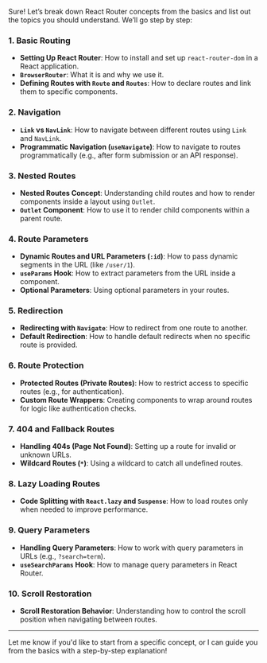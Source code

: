 Sure! Let’s break down React Router concepts from the basics and list out the topics you should understand. We’ll go step by step:

### **1. Basic Routing**
   - **Setting Up React Router**: How to install and set up `react-router-dom` in a React application.
   - **`BrowserRouter`**: What it is and why we use it.
   - **Defining Routes with `Route` and `Routes`**: How to declare routes and link them to specific components.

### **2. Navigation**
   - **`Link` vs `NavLink`**: How to navigate between different routes using `Link` and `NavLink`.
   - **Programmatic Navigation (`useNavigate`)**: How to navigate to routes programmatically (e.g., after form submission or an API response).

### **3. Nested Routes**
   - **Nested Routes Concept**: Understanding child routes and how to render components inside a layout using `Outlet`.
   - **`Outlet` Component**: How to use it to render child components within a parent route.

### **4. Route Parameters**
   - **Dynamic Routes and URL Parameters (`:id`)**: How to pass dynamic segments in the URL (like `/user/1`).
   - **`useParams` Hook**: How to extract parameters from the URL inside a component.
   - **Optional Parameters**: Using optional parameters in your routes.

### **5. Redirection**
   - **Redirecting with `Navigate`**: How to redirect from one route to another.
   - **Default Redirection**: How to handle default redirects when no specific route is provided.

### **6. Route Protection**
   - **Protected Routes (Private Routes)**: How to restrict access to specific routes (e.g., for authentication).
   - **Custom Route Wrappers**: Creating components to wrap around routes for logic like authentication checks.

### **7. 404 and Fallback Routes**
   - **Handling 404s (Page Not Found)**: Setting up a route for invalid or unknown URLs.
   - **Wildcard Routes (`*`)**: Using a wildcard to catch all undefined routes.

### **8. Lazy Loading Routes**
   - **Code Splitting with `React.lazy` and `Suspense`**: How to load routes only when needed to improve performance.

### **9. Query Parameters**
   - **Handling Query Parameters**: How to work with query parameters in URLs (e.g., `?search=term`).
   - **`useSearchParams` Hook**: How to manage query parameters in React Router.

### **10. Scroll Restoration**
   - **Scroll Restoration Behavior**: Understanding how to control the scroll position when navigating between routes.

---

Let me know if you'd like to start from a specific concept, or I can guide you from the basics with a step-by-step explanation!
